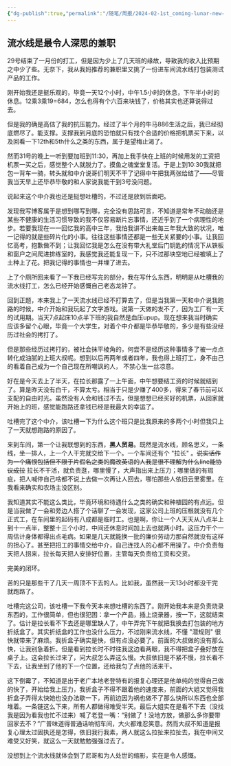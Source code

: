 ```yaml
---
{"dg-publish":true,"permalink":"/随笔/周报/2024-02-1st_coming-lunar-new-year/","title":"码凌书片·六·别累自己了，过个好年","tags":["周报"],"created":"2024-02-04 12:00"}
---
```



## 流水线是最令人深思的兼职

29号结束了一月份的打工，但是因为少上了几天班的缘故，导致我的收入比预期之中少了些。无奈下，我从我妈推荐的兼职里又挑了一份进车间流水线打包装测试产品的工作。

刚开始我还是挺乐观的，毕竟一天12个小时，中午1.5小时的休息，下午半小时的休息。12乘3乘19=684，怎么也得有个六百来块钱了，价格其实也还算说得过去。

但是我的确是高估了我的抗压能力。经过了半个月的牛马886生活之后，我已经彻底燃尽了。能支撑。支撑我到月底的恐怕就只有找个合适的价格把机票买下来，以及回看一下12th和5th什么之类的东西，属于是望梅止渴了。

然而31号的晚上一听到要加班到11:30，再加上我手快在上班的时候用发的工资把机票一买之后，感觉整个人就脱力了。摸鱼之魂堂堂复活。于是上到10:30我就把包一背车一骑，转头就和中介说哥们明天不干了记得中午把我两张给结了——尽管我当天早上还毕恭毕敬的和人家说我能干到3号没问题。

说起来这个中介我也还是挺想吐槽的，不过还是放到后面吧。

发现我写博客属于是想到哪写到哪，完全没有思路可言，不知道是常年不动脑还是某些不健康的生活习惯导致的我不仅容易断片忘事情，还近乎到了一个病理性的地步。若要我现在一一回忆我的高中三年，我怕我讲不出来每三年我大致的状况，唯一记得的就是些碎片化的小事。往往这些事情还都是一些无关紧要的小事。让我回忆高考，抱歉做不到；让我回忆我是怎么在没有带大礼堂后门钥匙的情况下从铁板和窗户之间爬进排练室的，我感觉我还能复现一下，只不过那块空地已经被填上了土种上了花。把我记得的事情也一并埋了进去。

上了个厕所回来看了一下我已经写完的部分，我在写什么东西，明明是从吐槽我的流水线打工，怎么已经开始感慨自己老态龙钟了。

回到正题，本来我上了一天流水线已经不打算去了，但是当我第一天和中介说我跑路的时候，中介开始和我玩起了文字游戏。说第一天做的发不了，因为工厂有一天的试用期。当天7点起床10点半下班的我自然是血压upup。现在想来我当时确实应该多留个心眼，毕竟一个大学生，对着个中介都是毕恭毕敬的，多少是有些没经历过社会的拷打了。

但是那些经历过拷打的，被社会抹平棱角的，何尝不是经历这种事情多了被一点点转化成油腻的上班大叔呢。想到以后再两年或者四年，我也得上班打工，身不由己的看着自己成为一个自己现在所嘲讽的人， 不禁心生一丝凉意。

好在是今天去上了半天，在拉长那露了一上午面，中午想要结工资的时候就结到了。算是昨天没有白干，不算太亏。相当于只是少赚了400多，得来了春节前可以支配的自由时光。虽然没有人会和钱过不去，但是想想已经买好的机票，从回家就开始上的班，感觉能跑路还拿钱已经是我最大的幸运了。

吐槽完了这个中介，该吐槽一下为什么这个班只是比我原来的多两个小时但我只上了一天就想跑路的原因了。

来到车间，第一个让我联想到的东西，**黑人贸易**。既然是流水线，顾名思义，一条线，坐一排人，上一个人干完就交给下一个。一个车间还有个 "拉长" 。~~说实话作为一个痛恨包括但不限于片假名之类的魔改英语的人我是很不理解为什么line能协议成拉~~ 拉长不干活，就负责逛，哪里慢了，大声指出来上压力；哪里做的有瑕疵，把人喊停自己啥都不说上去做一次再让人回去，哪怕那些人依旧云里雾里。在我看来确实和农场主没区别。

我知道其实不能这么类比，毕竟环境和待遇什么之类的确实和种植园的有点远。但是当我做了一会和旁边人搭了个话聊了一会发现，这家公司上班的压根就没有几个正式工，在车间里的起码有八成都是临时工。也是啊，你让一个人天天从八点半上到十一点半，整整十三个小时，中间还休息时间加上去也就两小时。这压力干个一周估计身体都得出点毛病。如果是几天就能换一批的廉价劳动力那自然就没有这样的担心了。甚至把招工的事情交给中介，自己连找人的心都不用操了。中介负责每天把人拐来，拉长每天把人安排好位置，主管每天负责给工资和交货。

完美的闭环。

苦的只是那些干了几天一周顶不下去的人。比如我，虽然我一天13小时都没干完就跑路了。

吐槽完这公司，该吐槽一下我今天本来想吐槽的东西了。刚开始我本来是负责烧录东西的，工作很简单，但也很犯困：拿一个产品，插上烧录器，按一下，这就结束了。估计是拉长看不下去还是哪里缺人了，中午弄完下午就把我换去打包装的地方折纸盒了。其实折纸盒的工作也没什么压力，不过刚来流水线，不懂 "潜规则" 很快就带来了麻烦。我折盒子确实是快，但有点没必要了。前面的大叔做的没有那么快，让我别急着折。但是看到拉长时不时往我这边看两眼，我不得把盒子叠好放在桌子上。这会拉长过来了，问大叔怎么弄这么慢。大叔依旧是不紧不慢，拉长看不下去，让我坐到了他的下一个位置，还给我匀了点他的活来干。

这下倒霉了，不知道是出于老广本地老登特有的报复心理还是他单纯的觉得自己做的快了，开始给我上压力，我折盒子不得不跟着他的速度来，前面的大姐又觉得我折盒子弄得太快她也没办法歇一下，再前边因为祸也做不了那么快所以东西也全部堆着。一条链这么下来，所有人都做得难受半天。最后大姐实在是看不下去（没找我是因为看我也忙不过来）喊了老登一嘴：“别做了！没地方放，做那么多你要带回家去不？”广普味道得普通话响彻车间，大火都难忍笑意。然而大叔不知道是报复心理太过固执还是怎得，依旧我行我素，两人就这么拉扯来拉扯去，我在中间又难受又好笑，就这么一天就勉勉强强过去了。

没想到上个流水线就体会到了尼哥和为人处世的缩影，实在是令人感慨。
